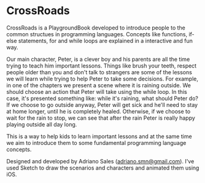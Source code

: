 # CrossRoads
CrossRoads is a PlaygroundBook developed to introduce people to the common structues in programming languages. Concepts like functions, if-else statements, for and while loops are explained in a interactive and fun way. 

Our main character, Peter, is a clever boy and his parents are all the time trying to teach him important lessons. Things like brush your teeth, respect people older than you and don't talk to strangers are some of the lessons we will learn while trying to help Peter to take some decisions. 
For example, in one of the chapters we present a scene where it is raining outside. We should choose an action that Peter will take using the while loop. In this case, it's presented something like:  while it's raining, what should Peter do? 
If we choose to go outside anyway, Peter will get sick and he'll need to stay at home longer, until he is completely healed. Otherwise, if we choose to wait for the rain to stop, we can see that after the rain Peter is really happy playing outside all day long. 

This is a way to help kids to learn important lessons and at the same time we aim to introduce them to some fundamental programming language concepts.

Designed and developed by Adriano Sales (adriano.smn@gmail.com).
I've used Sketch to draw the scenarios and characters and animated them using iOS.
